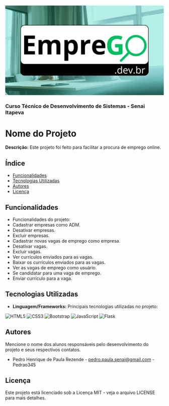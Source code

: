 ![alt text](/static/1.png)
### Curso Técnico de Desenvolvimento de Sistemas - Senai Itapeva
# Nome do Projeto
**Descrição:**
Este projeto foi feito para facilitar a procura de emprego online.
## Índice
- [Funcionalidades](#funcionalidades)
- [Tecnologias Utilizadas](#tecnologias-utilizadas)
- [Autores](#autores)
- [Licença](licença)
## Funcionalidades
- Funcionalidades do projeto:
 - Cadastrar empresas como ADM.
 - Desativar empresas.
 - Excluir empresas.
 - Cadastrar novas vagas de emprego como empresa.
 - Desativar vagas.
 - Excluir vagas.
 - Ver currículos enviados para as vagas.
 - Baixar os currículos enviados para as vagas.
 - Ver as vagas de emprego como usuário.
 - Se candidatar para uma vaga de emprego.
 - Enviar currículo para a vaga.
## Tecnologias Utilizadas
- **Linguagem/Frameworks:**
 Principais tecnologias utilizadas no projeto:

![HTML5](https://img.shields.io/badge/HTML5-E34F26?style=for-the-badge&logo=html5&logoColor=white)
![CSS3](https://img.shields.io/badge/CSS3-1572B6?style=for-the-badge&logo=css3&logoColor=white)
![Bootstrap](https://img.shields.io/badge/Bootstrap-563D7C?style=for-the-badge&logo=bootstrap&logoColor=white)
![JavaScript](https://img.shields.io/badge/JavaScript-323330?style=for-the-badge&logo=javascript&logoColor=F7DF1E)
![Flask](https://img.shields.io/badge/Flask-000000?style=for-the-badge&logo=flask&logoColor=white)
## Autores
Mencione o nome dos alunos responsáveis pelo desenvolvimento do projeto e seus respectivos contatos.
- Pedro Henrique de Paula Rezende - pedro.paula.senai@gmail.com - Pedrao345
## Licença
Este projeto está licenciado sob a Licença MIT - veja o arquivo LICENSE para mais detalhes.